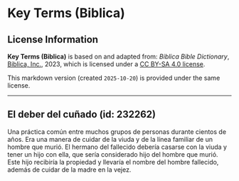 # Key Terms (Biblica)

## License Information

**Key Terms (Biblica)** is based on and adapted from: _Biblica Bible Dictionary_, [Biblica, Inc.](https://www.biblica.com/), 2023, which is licensed under a [CC BY-SA 4.0 license](https://creativecommons.org/licenses/by-sa/4.0/legalcode.en).

This markdown version (created `2025-10-20`) is provided under the same license.



--------------------------------

## El deber del cuñado (id: 232262)

Una práctica común entre muchos grupos de personas durante cientos de años. Era una manera de cuidar de la viuda y de la línea familiar de un hombre que murió. El hermano del fallecido debería casarse con la viuda y tener un hijo con ella, que sería considerado hijo del hombre que murió. Este hijo recibiría la propiedad y llevaría el nombre del hombre fallecido, además de cuidar de la madre en la vejez.


